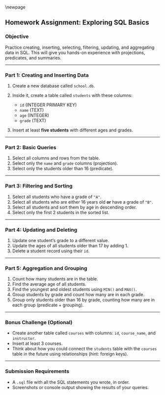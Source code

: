 \newpage

## Homework Assignment: Exploring SQL Basics

### **Objective**

Practice creating, inserting, selecting, filtering, updating, and aggregating
data in SQL. This will give you hands-on experience with projections,
predicates, and summaries.

---

### **Part 1: Creating and Inserting Data**

1. Create a new database called `school.db`.
2. Inside it, create a table called `students` with these columns:

   * `id` (INTEGER PRIMARY KEY)
   * `name` (TEXT)
   * `age` (INTEGER)
   * `grade` (TEXT)
3. Insert at least **five students** with different ages and grades.

---

### **Part 2: Basic Queries**

1. Select all columns and rows from the table.
2. Select only the `name` and `grade` columns (projection).
3. Select only the students older than 16 (predicate).

---

### **Part 3: Filtering and Sorting**

1. Select all students who have a grade of `"A"`.
2. Select all students who are either 16 years old **or** have a grade of `"B"`.
3. Select all students and sort them by age in descending order.
4. Select only the first 2 students in the sorted list.

---

### **Part 4: Updating and Deleting**

1. Update one student’s grade to a different value.
2. Update the ages of all students older than 17 by adding 1.
3. Delete a student record using their `id`.

---

### **Part 5: Aggregation and Grouping**

1. Count how many students are in the table.
2. Find the average age of all students.
3. Find the youngest and oldest students using `MIN()` and `MAX()`.
4. Group students by grade and count how many are in each grade.
5. Group only students older than 16 by grade, counting how many are in each
   group (predicate + grouping).

---

### **Bonus Challenge (Optional)**

* Create another table called `courses` with columns: `id`, `course_name`, and
  `instructor`.
* Insert at least 3 courses.
* Think about how you could connect the `students` table with the `courses`
  table in the future using relationships (hint: foreign keys).

---

### **Submission Requirements**

* A `.sql` file with all the SQL statements you wrote, in order.
* Screenshots or console output showing the results of your queries.

